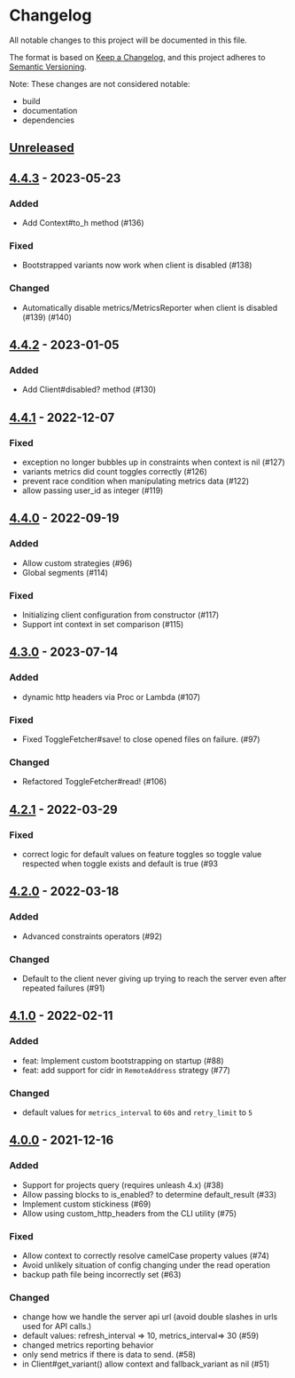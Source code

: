 
# Changelog

All notable changes to this project will be documented in this file.

The format is based on [Keep a Changelog](https://keepachangelog.com/en/1.1.0/),
and this project adheres to [Semantic Versioning](https://semver.org/spec/v2.0.0.html).

Note: These changes are not considered notable:
- build
- documentation
- dependencies

## [Unreleased]

## [4.4.3] - 2023-05-23
### Added
- Add Context#to_h method (#136)

### Fixed
- Bootstrapped variants now work when client is disabled (#138)

### Changed
- Automatically disable metrics/MetricsReporter when client is disabled (#139) (#140)

## [4.4.2] - 2023-01-05
### Added
- Add Client#disabled? method (#130)

## [4.4.1] - 2022-12-07
### Fixed
- exception no longer bubbles up in constraints when context is nil (#127)
- variants metrics did count toggles correctly  (#126)
- prevent race condition when manipulating metrics data  (#122)
- allow passing user_id as integer (#119)

## [4.4.0] - 2022-09-19
### Added
- Allow custom strategies (#96)
- Global segments (#114)

### Fixed
- Initializing client configuration from constructor (#117)
- Support int context in set comparison (#115)

## [4.3.0] - 2023-07-14
### Added
- dynamic http headers via Proc or Lambda (#107)

### Fixed
- Fixed ToggleFetcher#save! to close opened files on failure. (#97)

### Changed
- Refactored ToggleFetcher#read! (#106)

## [4.2.1] - 2022-03-29
### Fixed
- correct logic for default values on feature toggles so toggle value respected when toggle exists and default is true (#93

## [4.2.0] - 2022-03-18
### Added
- Advanced constraints operators (#92)

### Changed
- Default to the client never giving up trying to reach the server even after repeated failures (#91)

## [4.1.0] - 2022-02-11
### Added
- feat: Implement custom bootstrapping on startup (#88)
- feat: add support for cidr in `RemoteAddress` strategy (#77)

### Changed
- default values for `metrics_interval` to `60s` and `retry_limit` to `5` 

## [4.0.0] - 2021-12-16
### Added
- Support for projects query (requires unleash 4.x) (#38)
- Allow passing blocks to is_enabled? to determine default_result (#33)
- Implement custom stickiness (#69)
- Allow using custom_http_headers from the CLI utility (#75)

### Fixed
- Allow context to correctly resolve camelCase property values (#74)
- Avoid unlikely situation of config changing under the read operation
- backup path file being incorrectly set (#63)

### Changed
- change how we handle the server api url (avoid double slashes in urls used for API calls.)
- default values: refresh_interval => 10, metrics_interval=> 30 (#59)
- changed metrics reporting behavior
- only send metrics if there is data to send. (#58)
- in Client#get_variant() allow context and fallback_variant as nil (#51)

[unreleased]: https://git1hub.com/unleash/unleash-client-ruby/compare/v4.4.3...HEAD
[4.4.3]: https://github.com/unleash/unleash-client-ruby/compare/v4.4.2...v4.4.3
[4.4.2]: https://github.com/unleash/unleash-client-ruby/compare/v4.4.1...v4.4.2
[4.4.1]: https://github.com/unleash/unleash-client-ruby/compare/v4.4.0...v4.4.1
[4.4.0]: https://github.com/unleash/unleash-client-ruby/compare/v4.3.0...v4.4.0
[4.3.0]: https://github.com/unleash/unleash-client-ruby/compare/v4.2.1...v4.3.0
[4.2.1]: https://github.com/unleash/unleash-client-ruby/compare/v4.2.0...v4.2.1
[4.2.0]: https://github.com/unleash/unleash-client-ruby/compare/v4.1.0...v4.2.0
[4.1.0]: https://github.com/unleash/unleash-client-ruby/compare/v4.0.0...v4.1.0
[4.0.0]: https://github.com/unleash/unleash-client-ruby/compare/v3.2.5...v4.0.0
